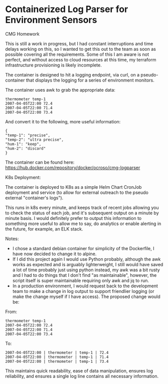 # Containerized Log Parser for Environment Sensors
CMG Homework

This is still a work in progress, but I had constant interruptions and time delays working on this, so I wanted to get this out to the team as soon as possible covering all the requirements.  Some of this I am aware is not perfect, and without access to cloud resources at this time, my terraform infrastructure provisioning is likely incomplete.

The container is designed to hit a logging endpoint, via curl, on a pseudo-container that displays the logging for a series of environment monitors.

The container uses awk to grab the appropriate data:
```
thermometer temp-1
2007-04-05T22:00 72.4
2007-04-05T22:00 71.4
2007-04-05T22:00 73.4
```
And convert it to the following, more useful information:

```
{
"temp-1": "precise",
"temp-2": "ultra precise",
"hum-1": "keep",
"hum-2": "discard"
}
```
The container can be found here:
https://hub.docker.com/repository/docker/ocroso/cmg-logparser

K8s Deployment:

The container is deployed to K8s as a simple Helm Chart CronJob deployment and service (to allow for external outreach to the pseudo external "container's logs").

This runs in k8s every minute, and keeps track of recent jobs allowing you to check the status of each job, and it's subsequent output on a minute by minute basis.  I would definitely prefer to output this information to something more useful to allow me to say, do analytics or enable alerting in the future, for example, an ELK stack.

Notes:
- I chose a standard debian container for simplicity of the Dockerfile, I have now decided to change it to alpine.
- If I did this project again I would use Python probably, although the awk works as expected and is arguably lighterweight, I still would have saved a lot of time probably just using python instead, my awk was a bit rusty and I had to do things that I don't find "as maintainable", however, the script itself is super maintainable requiring only awk and jq to run.
- In a production environment, I would request back to the development team to make a change in log output to support friendlier logging (or make the change myself if I have access).  The proposed change would be:


From:

```
thermometer temp-1
2007-04-05T22:00 72.4
2007-04-05T22:00 71.4
2007-04-05T22:00 73.4
```
To:

```
2007-04-05T22:00 | thermometer | temp-1 | 72.4
2007-04-05T22:00 | thermometer | temp-1 | 71.4
2007-04-05T22:00 | thermometer | temp-1 | 73.4
```

This maintains quick readability, ease of data manipulation, ensures log reliability, and ensures a single log line contains all necessary information.

 
